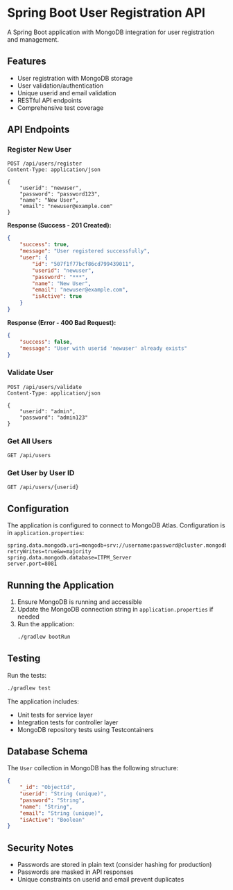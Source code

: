 # Spring Boot User Registration API

A Spring Boot application with MongoDB integration for user registration and management.

## Features

- User registration with MongoDB storage
- User validation/authentication
- Unique userid and email validation
- RESTful API endpoints
- Comprehensive test coverage

## API Endpoints

### Register New User
```
POST /api/users/register
Content-Type: application/json

{
    "userid": "newuser",
    "password": "password123",
    "name": "New User",
    "email": "newuser@example.com"
}
```

**Response (Success - 201 Created):**
```json
{
    "success": true,
    "message": "User registered successfully",
    "user": {
        "id": "507f1f77bcf86cd799439011",
        "userid": "newuser",
        "password": "***",
        "name": "New User",
        "email": "newuser@example.com",
        "isActive": true
    }
}
```

**Response (Error - 400 Bad Request):**
```json
{
    "success": false,
    "message": "User with userid 'newuser' already exists"
}
```

### Validate User
```
POST /api/users/validate
Content-Type: application/json

{
    "userid": "admin",
    "password": "admin123"
}
```

### Get All Users
```
GET /api/users
```

### Get User by User ID
```
GET /api/users/{userid}
```

## Configuration

The application is configured to connect to MongoDB Atlas. Configuration is in `application.properties`:

```properties
spring.data.mongodb.uri=mongodb+srv://username:password@cluster.mongodb.net/?retryWrites=true&w=majority
spring.data.mongodb.database=ITPM_Server
server.port=8081
```

## Running the Application

1. Ensure MongoDB is running and accessible
2. Update the MongoDB connection string in `application.properties` if needed
3. Run the application:
   ```bash
   ./gradlew bootRun
   ```

## Testing

Run the tests:
```bash
./gradlew test
```

The application includes:
- Unit tests for service layer
- Integration tests for controller layer
- MongoDB repository tests using Testcontainers

## Database Schema

The `User` collection in MongoDB has the following structure:

```json
{
    "_id": "ObjectId",
    "userid": "String (unique)",
    "password": "String",
    "name": "String",
    "email": "String (unique)",
    "isActive": "Boolean"
}
```

## Security Notes

- Passwords are stored in plain text (consider hashing for production)
- Passwords are masked in API responses
- Unique constraints on userid and email prevent duplicates 